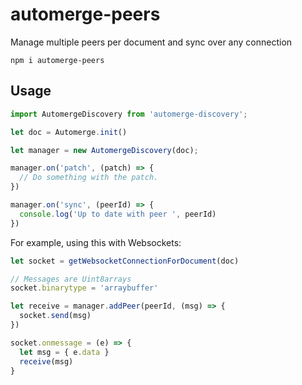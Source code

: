 # automerge-peers

Manage multiple peers per document and sync over any connection

```
npm i automerge-peers
```

## Usage

```js
import AutomergeDiscovery from 'automerge-discovery';

let doc = Automerge.init()

let manager = new AutomergeDiscovery(doc);

manager.on('patch', (patch) => {
  // Do something with the patch.
})

manager.on('sync', (peerId) => {
  console.log('Up to date with peer ', peerId)
})

```


For example, using this with Websockets:

```js
let socket = getWebsocketConnectionForDocument(doc)

// Messages are Uint8arrays
socket.binarytype = 'arraybuffer'

let receive = manager.addPeer(peerId, (msg) => {
  socket.send(msg)
})

socket.onmessage = (e) => {
  let msg = { e.data } 
  receive(msg)
}

```
